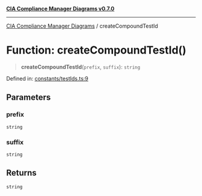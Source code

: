 [**CIA Compliance Manager Diagrams v0.7.0**](../README.md)

***

[CIA Compliance Manager Diagrams](../globals.md) / createCompoundTestId

# Function: createCompoundTestId()

> **createCompoundTestId**(`prefix`, `suffix`): `string`

Defined in: [constants/testIds.ts:9](https://github.com/Hack23/cia-compliance-manager/blob/a904e43458f81faf7066f9da9fc149cc9f6e236d/src/constants/testIds.ts#L9)

## Parameters

### prefix

`string`

### suffix

`string`

## Returns

`string`
